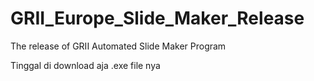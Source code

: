 # GRII_Europe_Slide_Maker_Release
The release of GRII Automated Slide Maker Program

Tinggal di download aja .exe file nya
